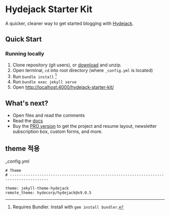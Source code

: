 # Hydejack Starter Kit

A quicker, cleaner way to get started blogging with [Hydejack](https://hydejack.com/).

## Quick Start
### Running locally
1. Clone repository (git users), or [download] and unzip.
2. Open terminal, `cd` into root directory (where `_config.yml` is located)
3. Run `bundle install` [^1]
4. Run `bundle exec jekyll serve`
5. Open <http://localhost:4000/hydejack-starter-kit/>

## What's next?
* Open files and read the comments
* Read the [docs](https://hydejack.com/docs/)
* Buy the [PRO version](https://hydejack.com/download/) to get the project and resume layout, newsletter subscription box, custom forms, and more.

## theme 적용
   _config.yml
      
```
# Theme
# ---------------------------------------------------------------------------------------

theme: jekyll-theme-hydejack
remote_theme: hydecorp/hydejack@v9.0.5
```

[^1]: Requires Bundler. Install with `gem install bundler`.

[download]: https://github.com/hydecorp/hydejack-starter-kit/archive/master.zip
